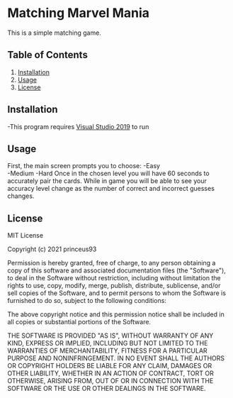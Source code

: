 <h1> Matching Marvel Mania</h1>

This is a simple matching game.

<h2>Table of Contents</h2>

1. [Installation](#installation)
2. [Usage](#usage)
3. [License](#license)

<h2>Installation</h2>

-This program requires [Visual Studio 2019](https://visualstudio.microsoft.com/downloads/) to run


<h2>Usage</h2>

First, the main screen prompts you to choose:
-Easy <br/>
-Medium
-Hard
Once in the chosen level you will have 60 seconds to accurately pair the cards.
While in game you will be able to see your accuracy level change as the number of correct and incorrect guesses changes. 

<h2>License</h2>

MIT License

Copyright (c) 2021 princeus93

Permission is hereby granted, free of charge, to any person obtaining a copy
of this software and associated documentation files (the "Software"), to deal
in the Software without restriction, including without limitation the rights
to use, copy, modify, merge, publish, distribute, sublicense, and/or sell
copies of the Software, and to permit persons to whom the Software is
furnished to do so, subject to the following conditions:

The above copyright notice and this permission notice shall be included in all
copies or substantial portions of the Software.

THE SOFTWARE IS PROVIDED "AS IS", WITHOUT WARRANTY OF ANY KIND, EXPRESS OR
IMPLIED, INCLUDING BUT NOT LIMITED TO THE WARRANTIES OF MERCHANTABILITY,
FITNESS FOR A PARTICULAR PURPOSE AND NONINFRINGEMENT. IN NO EVENT SHALL THE
AUTHORS OR COPYRIGHT HOLDERS BE LIABLE FOR ANY CLAIM, DAMAGES OR OTHER
LIABILITY, WHETHER IN AN ACTION OF CONTRACT, TORT OR OTHERWISE, ARISING FROM,
OUT OF OR IN CONNECTION WITH THE SOFTWARE OR THE USE OR OTHER DEALINGS IN THE
SOFTWARE.
